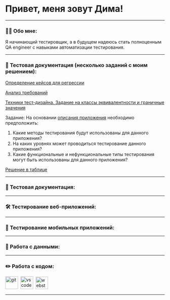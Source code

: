 # Привет, меня зовут Дима!

---

### 👨‍💻 Обо мне:

Я начинающий тестировщик, а в будущем надеюсь стать полноценным QA engineer с навыками автоматизации тестирования.

---

### 📁 Тестовая документация (несколько заданий с моим решением): 

<a href="https://docs.google.com/spreadsheets/d/1ky5xqxsvrR6cl06n7CAhLQOOg2yVGkcEYnVs2EG4ecU/edit?usp=sharing">Определение кейсов для регрессии</a>

<a href="https://docs.google.com/spreadsheets/d/1JARuviLKgzOJTb5OQSipt7OI2kW0Ddee0KQd7Uojgcc/edit?usp=sharing">Анализ требований</a>

<a href="https://docs.google.com/spreadsheets/d/191TqhsbnSKTHNpUqQkiQWwf1RdrrdIJksy1Vdfuh6uM/edit?usp=sharing">Техники тест-дизайна. Задание на классы эквивалентности и граничные значения</a>


Задание: 
На основании <a href="https://rusau.kaiten.ru/p/d/41216bb0-4764-4ee1-aa10-8ecb01ee9d06">описания приложения</a> необходимо предположить:
1. Какие методы тестирования будут использованы для данного приложения?
2. На каких уровнях может проводиться тестирование данного приложения?
3. Какие функциональные и нефункциональные типы тестирования могут быть использованы для данного приложения?

<a href="https://docs.google.com/spreadsheets/d/1Nt0cnA_HHSRU47yE2Ocf-CbnY2brJB4Cfi4T4oKYYDc/edit?usp=sharing">Решение в таблице</a>




---

### 📁 Тестовая документация:



---

### 🛠 Тестирование веб-приложений:



---

### 📱 Тестирование мобильных приложений:




---

### 💾 Работа с данными:



---

### ✏️ Работа с кодом:

<div>
  <img src="https://cdn.jsdelivr.net/gh/devicons/devicon/icons/git/git-original.svg" title="git" alt="git" width="40" height="40"/>&nbsp
  <img src="https://cdn.jsdelivr.net/gh/devicons/devicon/icons/vscode/vscode-original.svg" title="vscode" alt="vscode" width="40" height="40"/>&nbsp
  <img src="https://upload.wikimedia.org/wikipedia/commons/7/71/WebStorm_Icon.png" title="webstorm" alt="webstorm" width="39" height="39"/>&nbsp
  
  

</div>

---

<!-- ### 💻 Пройденные курсы:
Тестировщик с нуля 2025. Web/Mobile, Postman, SQL, Git, Bash:
https://www.udemy.com/course/qaengineer


--- -->
